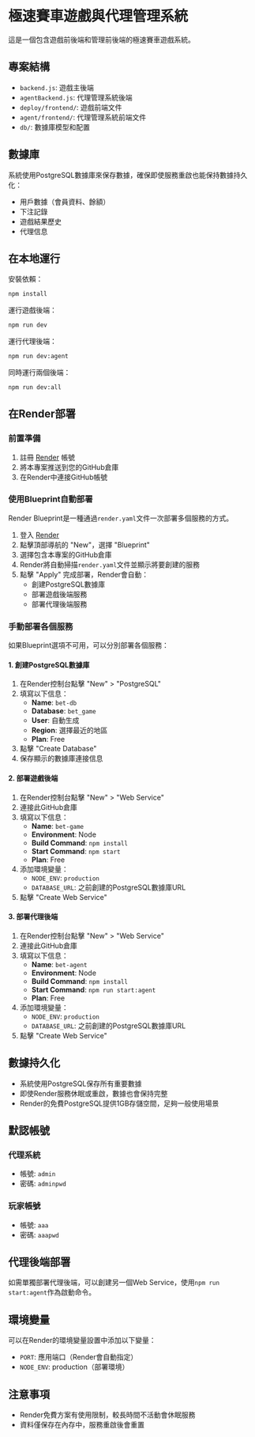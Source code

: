 # 極速賽車遊戲與代理管理系統

這是一個包含遊戲前後端和管理前後端的極速賽車遊戲系統。

## 專案結構

- `backend.js`: 遊戲主後端
- `agentBackend.js`: 代理管理系統後端
- `deploy/frontend/`: 遊戲前端文件
- `agent/frontend/`: 代理管理系統前端文件
- `db/`: 數據庫模型和配置

## 數據庫

系統使用PostgreSQL數據庫來保存數據，確保即使服務重啟也能保持數據持久化：

- 用戶數據（會員資料、餘額）
- 下注記錄
- 遊戲結果歷史
- 代理信息

## 在本地運行

安裝依賴：

```bash
npm install
```

運行遊戲後端：

```bash
npm run dev
```

運行代理後端：

```bash
npm run dev:agent
```

同時運行兩個後端：

```bash
npm run dev:all
```

## 在Render部署

### 前置準備

1. 註冊 [Render](https://render.com/) 帳號
2. 將本專案推送到您的GitHub倉庫
3. 在Render中連接GitHub帳號

### 使用Blueprint自動部署

Render Blueprint是一種通過`render.yaml`文件一次部署多個服務的方式。

1. 登入 [Render](https://render.com/)
2. 點擊頂部導航的 "New"，選擇 "Blueprint"
3. 選擇包含本專案的GitHub倉庫
4. Render將自動掃描`render.yaml`文件並顯示將要創建的服務
5. 點擊 "Apply" 完成部署，Render會自動：
   - 創建PostgreSQL數據庫
   - 部署遊戲後端服務
   - 部署代理後端服務

### 手動部署各個服務

如果Blueprint選項不可用，可以分別部署各個服務：

#### 1. 創建PostgreSQL數據庫

1. 在Render控制台點擊 "New" > "PostgreSQL"
2. 填寫以下信息：
   - **Name**: `bet-db`
   - **Database**: `bet_game`
   - **User**: 自動生成
   - **Region**: 選擇最近的地區
   - **Plan**: Free
3. 點擊 "Create Database"
4. 保存顯示的數據庫連接信息

#### 2. 部署遊戲後端

1. 在Render控制台點擊 "New" > "Web Service"
2. 連接此GitHub倉庫
3. 填寫以下信息：
   - **Name**: `bet-game`
   - **Environment**: Node
   - **Build Command**: `npm install`
   - **Start Command**: `npm start`
   - **Plan**: Free
4. 添加環境變量：
   - `NODE_ENV`: `production`
   - `DATABASE_URL`: 之前創建的PostgreSQL數據庫URL
5. 點擊 "Create Web Service"

#### 3. 部署代理後端

1. 在Render控制台點擊 "New" > "Web Service"
2. 連接此GitHub倉庫
3. 填寫以下信息：
   - **Name**: `bet-agent`
   - **Environment**: Node
   - **Build Command**: `npm install`
   - **Start Command**: `npm run start:agent`
   - **Plan**: Free
4. 添加環境變量：
   - `NODE_ENV`: `production`
   - `DATABASE_URL`: 之前創建的PostgreSQL數據庫URL
5. 點擊 "Create Web Service"

## 數據持久化

- 系統使用PostgreSQL保存所有重要數據
- 即使Render服務休眠或重啟，數據也會保持完整
- Render的免費PostgreSQL提供1GB存儲空間，足夠一般使用場景

## 默認帳號

### 代理系統
- 帳號: `admin`
- 密碼: `adminpwd`

### 玩家帳號
- 帳號: `aaa`
- 密碼: `aaapwd`

## 代理後端部署

如需單獨部署代理後端，可以創建另一個Web Service，使用`npm run start:agent`作為啟動命令。

## 環境變量

可以在Render的環境變量設置中添加以下變量：

- `PORT`: 應用端口（Render會自動指定）
- `NODE_ENV`: production（部署環境）

## 注意事項

- Render免費方案有使用限制，較長時間不活動會休眠服務
- 資料僅保存在內存中，服務重啟後會重置 